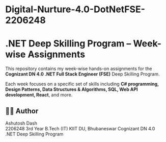 # Digital-Nurture-4.0-DotNetFSE-2206248

# .NET Deep Skilling Program – Week-wise Assignments

This repository contains my week-wise hands-on assignments for the **Cognizant DN 4.0 .NET Full Stack Engineer (FSE)** Deep Skilling Program.

Each week focuses on a specific set of skills including **C# programming, Design Patterns, Data Structures & Algorithms, SQL, Web API development, React**, and more.

## 👨‍🎓 Author

Ashutosh Dash  
2206248
3rd Year B.Tech (IT)
KIIT DU, Bhubaneswar
Cognizant DN 4.0 .NET Deep Skilling Program  
